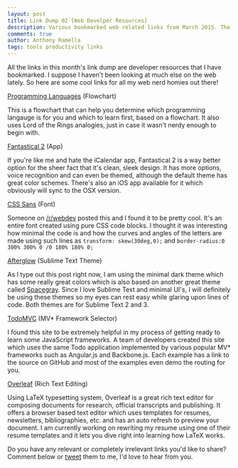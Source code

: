 ```yaml
---
layout: post
title: Link Dump 02 [Web Develper Resources]
description: Various bookmarked web related links from March 2015. The entire alphabet coded in CSS, a nerdy programming flowchart with Lord of the Rings analogies and a guide for selecting an MV* framework.
comments: true
author: Anthony Ramella
tags: tools productivity links
---
```

All the links in this month's link dump are developer resources that I have bookmarked. I suppose I haven't been looking at much else on the web lately. So here are some cool links for all my web nerd homies out there!


[Programming Languages](http://cdn-media-1.lifehack.org/wp-content/files/2015/03/programminginfoz1.png) (Flowchart)

This is a flowchart that can help you determine which programming langauge is for you and which to learn first, based on a flowchart. It also uses Lord of the Rings analogies, just in case it wasn't nerdy enough to begin with.



[Fantastical 2](https://flexibits.com/fantastical) (App)

If you're like me and hate the iCalendar app, Fantastical 2 is a way better option for the sheer fact that it's clean, sleek design. It has more options, voice recognition and can even be themed, although the default theme has great color schemes. There's also an iOS app available for it which obviously will sync to the OSX version.


[CSS Sans](http://yusugomori.com/projects/css-sans/fonts) (Font)

Someone on [/r/webdev](http://www.reddit.com/r/webdev) posted this and I found it to be pretty cool. It's an entire font created using pure CSS code blocks. I thought it was interesting how minimal the code is and how the curves and angles of the letters are made using such lines as ``transform: skew(30deg,0);`` and ``border-radius:0 300% 300% 0 /0 180% 180% 0;``


[Afterglow](http://yabatadesign.github.io/afterglow-theme/) (Sublime Text Theme)

As I type out this post right now, I am using the minimal dark theme which has some really great colors which is also based on another great theme called [Spacegray](https://github.com/kkga/spacegray). Since I love Sublime Text and minimal UI's, I will definitely be using these themes so my eyes can rest easy while glaring upon lines of code. Both themes are for Sublime Text 2 and 3.


[TodoMVC](http://todomvc.com/) (MV* Framework Selector)

I found this site to be extremely helpful in my process of getting ready to learn some JavaScript frameworks. A team of developers created this site which uses the same Todo application implemented by various popular MV* frameworks such as Angular.js and Backbone.js. Each example has a link to the source on GitHub and most of the examples even demo the routing for you.


[Overleaf](https://www.overleaf.com/) (Rich Text Editing)

Using LaTeX typesetting system, Overleaf is a great rich text editor for composing documents for research, official transcripts and publishing. It offers a browser based text editor which uses templates for resumes, newsletters, bibliographies, etc. and has an auto refresh to preview your document. I am currently working on rewriting my resume using one of their resume templates and it lets you dive right into learning how LaTeX works.


Do you have any relevant or completely irrelevant links you'd like to share? Comment below or [tweet](http://www.twitter.com/tonecodes) them to me, I'd love to hear from you.

